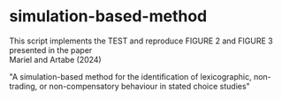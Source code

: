 # simulation-based-method

  This script implements the TEST and reproduce FIGURE 2 and FIGURE 3 presented in the paper  
  Mariel and Artabe (2024)

 "A simulation-based method for the identification of lexicographic, non-trading, 
 or non-compensatory behaviour in stated choice studies" 
